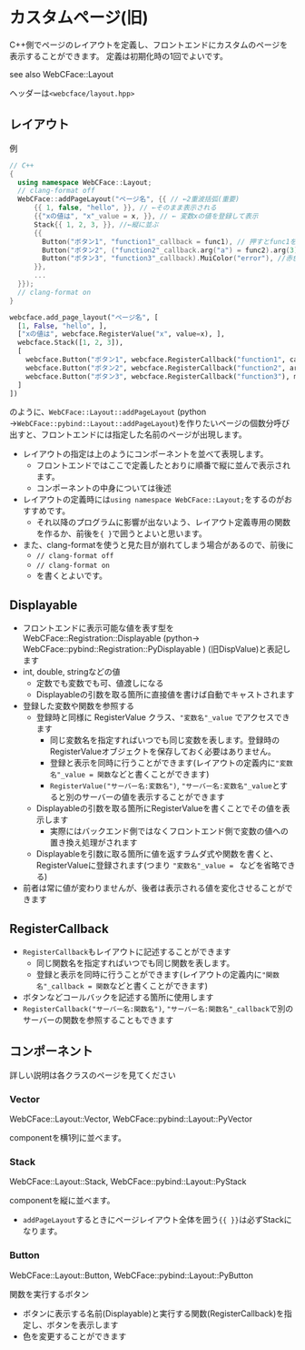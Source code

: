# カスタムページ(旧)
C++側でページのレイアウトを定義し、フロントエンドにカスタムのページを表示することができます。
定義は初期化時の1回でよいです。

see also WebCFace::Layout

ヘッダーは`<webcface/layout.hpp>`

## レイアウト

例
```cpp
// C++
{
  using namespace WebCFace::Layout;
  // clang-format off
  WebCFace::addPageLayout("ページ名", {{ // ←2重波括弧(重要)
      {{ 1, false, "hello", }}, // ←そのまま表示される 
      {{"xの値は", "x"_value = x, }}, // ← 変数xの値を登録して表示
      Stack{{ 1, 2, 3, }}, //←縦に並ぶ
      {{
        Button("ボタン1", "function1"_callback = func1), // 押すとfunc1を実行
        Button("ボタン2", ("function2"_callback.arg("a") = func2).arg(3)), // 押すとfunc2(引数を1つ取る)に引数として「3」を渡して実行
        Button("ボタン3", "function3"_callback).MuiColor("error"), //赤色のボタン
      }},
      ...
  }});
  // clang-format on
}
```
```py
webcface.add_page_layout("ページ名", [
  [1, False, "hello", ],
  ["xの値は", webcface.RegisterValue("x", value=x), ],
  webcface.Stack([1, 2, 3]),
  [
    webcface.Button("ボタン1", webcface.RegisterCallback("function1", callback=func1)),
    webcface.Button("ボタン2", webcface.RegisterCallback("function2", arg={"a":int}, callback=func2).arg(3)),
    webcface.Button("ボタン3", webcface.RegisterCallback("function3"), mui_color="error"),
  ]
])
```
のように、`WebCFace::Layout::addPageLayout` (python →`WebCFace::pybind::Layout::addPageLayout`)を作りたいページの個数分呼び出すと、フロントエンドには指定した名前のページが出現します。

* レイアウトの指定は上のようにコンポーネントを並べて表現します。
  * フロントエンドではここで定義したとおりに順番で縦に並んで表示されます。
  * コンポーネントの中身については後述
* レイアウトの定義時には`using namespace WebCFace::Layout;`をするのがおすすめです。
  * それ以降のプログラムに影響が出ないよう、レイアウト定義専用の関数を作るか、前後を`{ }`で囲うとよいと思います。
* また、clang-formatを使うと見た目が崩れてしまう場合があるので、前後に
  * `// clang-format off`
  * `// clang-format on`
  * を書くとよいです。

## Displayable
* フロントエンドに表示可能な値を表す型を WebCFace::Registration::Displayable (python→ WebCFace::pybind::Registration::PyDisplayable ) (旧DispValue)と表記します
* int, double, stringなどの値
  * 定数でも変数でも可、値渡しになる
  * Displayableの引数を取る箇所に直接値を書けば自動でキャストされます
* 登録した変数や関数を参照する
  * 登録時と同様に RegisterValue クラス、`"変数名"_value` でアクセスできます
    * 同じ変数名を指定すればいつでも同じ変数を表します。登録時のRegisterValueオブジェクトを保存しておく必要はありません。
    * 登録と表示を同時に行うことができます(レイアウトの定義内に`"変数名"_value = 関数`などと書くことができます)
    * `RegisterValue("サーバー名:変数名")`, `"サーバー名:変数名"_value`とすると別のサーバーの値を表示することができます
  * Displayableの引数を取る箇所にRegisterValueを書くことでその値を表示します
    * 実際にはバックエンド側ではなくフロントエンド側で変数の値への置き換え処理がされます
  * Displayableを引数に取る箇所に値を返すラムダ式や関数を書くと、RegisterValueに登録されます(つまり `"変数名"_value = ` などを省略できる)
* 前者は常に値が変わりませんが、後者は表示される値を変化させることができます

## RegisterCallback
* `RegisterCallback`もレイアウトに記述することができます
    * 同じ関数名を指定すればいつでも同じ関数を表します。
    * 登録と表示を同時に行うことができます(レイアウトの定義内に`"関数名"_callback = 関数`などと書くことができます)
* ボタンなどコールバックを記述する箇所に使用します
* `RegisterCallback("サーバー名:関数名")`, `"サーバー名:関数名"_callback`で別のサーバーの関数を参照することもできます

## コンポーネント
詳しい説明は各クラスのページを見てください

### Vector
WebCFace::Layout::Vector, WebCFace::pybind::Layout::PyVector

componentを横1列に並べます。


### Stack
WebCFace::Layout::Stack, WebCFace::pybind::Layout::PyStack

componentを縦に並べます。

* `addPageLayout`するときにページレイアウト全体を囲う`{{ }}`は必ずStackになります。


### Button
WebCFace::Layout::Button, WebCFace::pybind::Layout::PyButton

関数を実行するボタン
* ボタンに表示する名前(Displayable)と実行する関数(RegisterCallback)を指定し、ボタンを表示します
* 色を変更することができます

